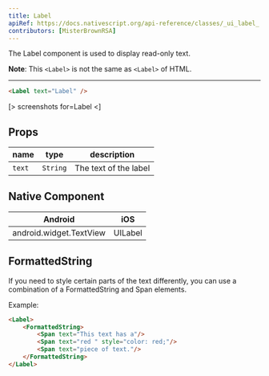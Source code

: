 ```yaml
---
title: Label
apiRef: https://docs.nativescript.org/api-reference/classes/_ui_label_.label
contributors: [MisterBrownRSA]
---
```


The Label component is used to display read-only text.

**Note**: This `<Label>` is not the same as `<Label>` of HTML.

---

```html
<Label text="Label" />
```

[> screenshots for=Label <]

## Props

| name | type | description |
|------|------|-------------|
| `text` | `String` | The text of the label

## Native Component

| Android | iOS |
|---------|-----|
| android.widget.TextView | UILabel

## FormattedString

If you need to style certain parts of the text differently, you can use a combination of a FormattedString and Span elements.

Example:
```html
<Label>
    <FormattedString>
        <Span text="This text has a"/>
        <Span text="red " style="color: red;"/>
        <Span text="piece of text."/>
    </FormattedString>
</Label>
```